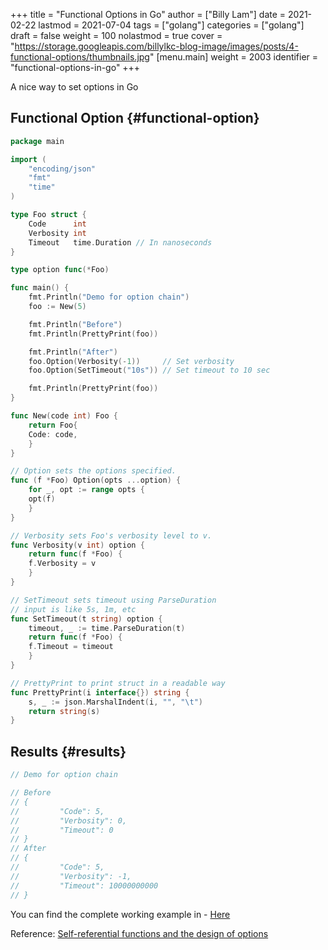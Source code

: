 +++
title = "Functional Options in Go"
author = ["Billy Lam"]
date = 2021-02-22
lastmod = 2021-07-04
tags = ["golang"]
categories = ["golang"]
draft = false
weight = 100
nolastmod = true
cover = "https://storage.googleapis.com/billylkc-blog-image/images/posts/4-functional-options/thumbnails.jpg"
[menu.main]
  weight = 2003
  identifier = "functional-options-in-go"
+++

A nice way to set options in Go

<!--more-->


## Functional Option {#functional-option}

```go
package main

import (
    "encoding/json"
    "fmt"
    "time"
)

type Foo struct {
    Code      int
    Verbosity int
    Timeout   time.Duration // In nanoseconds
}

type option func(*Foo)

func main() {
    fmt.Println("Demo for option chain")
    foo := New(5)

    fmt.Println("Before")
    fmt.Println(PrettyPrint(foo))

    fmt.Println("After")
    foo.Option(Verbosity(-1))     // Set verbosity
    foo.Option(SetTimeout("10s")) // Set timeout to 10 sec

    fmt.Println(PrettyPrint(foo))
}

func New(code int) Foo {
    return Foo{
	Code: code,
    }
}

// Option sets the options specified.
func (f *Foo) Option(opts ...option) {
    for _, opt := range opts {
	opt(f)
    }
}

// Verbosity sets Foo's verbosity level to v.
func Verbosity(v int) option {
    return func(f *Foo) {
	f.Verbosity = v
    }
}

// SetTimeout sets timeout using ParseDuration
// input is like 5s, 1m, etc
func SetTimeout(t string) option {
    timeout, _ := time.ParseDuration(t)
    return func(f *Foo) {
	f.Timeout = timeout
    }
}

// PrettyPrint to print struct in a readable way
func PrettyPrint(i interface{}) string {
    s, _ := json.MarshalIndent(i, "", "\t")
    return string(s)
}
```


## Results {#results}

```go
// Demo for option chain

// Before
// {
//         "Code": 5,
//         "Verbosity": 0,
//         "Timeout": 0
// }
// After
// {
//         "Code": 5,
//         "Verbosity": -1,
//         "Timeout": 10000000000
// }
```

You can find the complete working example in - [Here](https://github.com/billylkc/blogposts/tree/3%5Fgo%5Ffunctional%5Foptions)

Reference: [Self-referential functions and the design of options](https://commandcenter.blogspot.com/2014/01/self-referential-functions-and-design.html)
